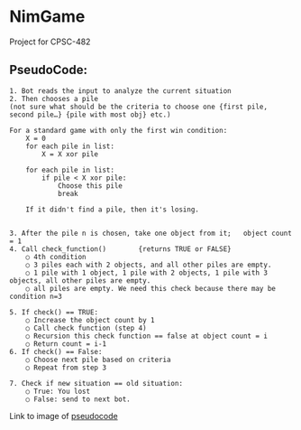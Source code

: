 # NimGame
Project for CPSC-482

## PseudoCode:
	1. Bot reads the input to analyze the current situation
	2. Then chooses a pile 
	(not sure what should be the criteria to choose one {first pile, second pile…} {pile with most obj} etc.)
	
	For a standard game with only the first win condition:
		X = 0
		for each pile in list:
			X = X xor pile
			
		for each pile in list:
			if pile < X xor pile:
				Choose this pile
				break
		
		If it didn't find a pile, then it's losing.
	
	
	3. After the pile n is chosen, take one object from it;   object count = 1 
	4. Call check_function()        {returns TRUE or FALSE}
		○ 4th condition
		○ 3 piles each with 2 objects, and all other piles are empty.
		○ 1 pile with 1 object, 1 pile with 2 objects, 1 pile with 3 objects, all other piles are empty.
		○ all piles are empty. We need this check because there may be condition n=3 
		
	5. If check() == TRUE:
		○ Increase the object count by 1 
		○ Call check function (step 4)
		○ Recursion this check function == false at object count = i
		○ Return count = i-1
	6. If check() == False:
		○ Choose next pile based on criteria
		○ Repeat from step 3
		
	7. Check if new situation == old situation:
		○ True: You lost
		○ False: send to next bot.
   
   Link to image of [pseudocode](https://user-images.githubusercontent.com/32801600/112295613-4dc61980-8c51-11eb-8720-5645388e8539.png)
